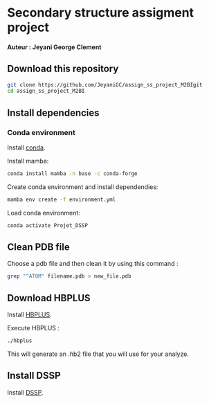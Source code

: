 # Secondary structure assigment project
#### Auteur : Jeyani George Clement 

## Download this repository

```bash
git clone https://github.com/JeyaniGC/assign_ss_project_M2BIgit
cd assign_ss_project_M2BI
```

## Install dependencies

### Conda environment

Install [conda](https://docs.conda.io/en/latest/miniconda.html).

Install mamba:

```bash
conda install mamba -n base -c conda-forge
```

Create conda environment and install dependendies:

```bash
mamba env create -f environment.yml
```

Load conda environment:

```bash
conda activate Projet_DSSP
```
## Clean PDB file

Choose a pdb file and then clean it by using this command :

```bash
grep "^ATOM" filename.pdb > new_file.pdb
```

## Download HBPLUS

Install [HBPLUS](https://www.ebi.ac.uk/thornton-srv/software/HBPLUS/).

Execute HBPLUS : 

```bash
./hbplus
```

This will generate an .hb2 file that you will use for your analyze.

## Install DSSP

Install [DSSP](https://ssbio.readthedocs.io/en/latest/instructions/dssp.html).


